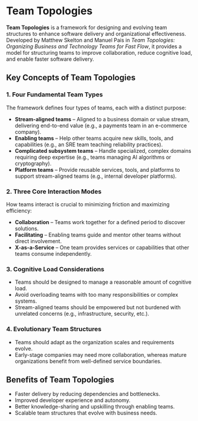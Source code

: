 # Team Topologies

**Team Topologies** is a framework for designing and evolving team structures to enhance software delivery and organizational effectiveness. Developed by Matthew Skelton and Manuel Pais in _Team Topologies: Organizing Business and Technology Teams for Fast Flow_, it provides a model for structuring teams to improve collaboration, reduce cognitive load, and enable faster software delivery.

## Key Concepts of Team Topologies

### 1. Four Fundamental Team Types

The framework defines four types of teams, each with a distinct purpose:

- **Stream-aligned teams** – Aligned to a business domain or value stream, delivering end-to-end value (e.g., a payments team in an e-commerce company).
- **Enabling teams** – Help other teams acquire new skills, tools, and capabilities (e.g., an SRE team teaching reliability practices).
- **Complicated subsystem teams** – Handle specialized, complex domains requiring deep expertise (e.g., teams managing AI algorithms or cryptography).
- **Platform teams** – Provide reusable services, tools, and platforms to support stream-aligned teams (e.g., internal developer platforms).

### 2. Three Core Interaction Modes

How teams interact is crucial to minimizing friction and maximizing efficiency:

- **Collaboration** – Teams work together for a defined period to discover solutions.
- **Facilitating** – Enabling teams guide and mentor other teams without direct involvement.
- **X-as-a-Service** – One team provides services or capabilities that other teams consume independently.

### 3. Cognitive Load Considerations

- Teams should be designed to manage a reasonable amount of cognitive load.
- Avoid overloading teams with too many responsibilities or complex systems.
- Stream-aligned teams should be empowered but not burdened with unrelated concerns (e.g., infrastructure, security, etc.).

### 4. Evolutionary Team Structures

- Teams should adapt as the organization scales and requirements evolve.
- Early-stage companies may need more collaboration, whereas mature organizations benefit from well-defined service boundaries.

## Benefits of Team Topologies

- Faster delivery by reducing dependencies and bottlenecks.
- Improved developer experience and autonomy.
- Better knowledge-sharing and upskilling through enabling teams.
- Scalable team structures that evolve with business needs.
